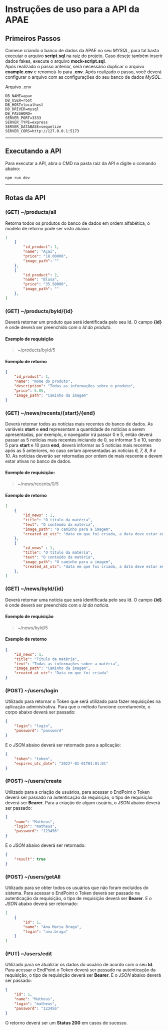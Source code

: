# Instruções de uso para a API da APAE

## Primeiros Passos
Comece criando o banco de dados da APAE no seu *MYSQL*, para tal basta executar o arquivo **script.sql** na raiz do projeto. Caso deseje também inserir dados fakes, execute o arquivo **mock-script.sql**.<br/>
Após realizado o passo anterior, será necessário duplicar o arquivo **example.env** e renomeá-lo para **.env**. Após realizado o passo, você deverá configurar o arquivo com as configurações do seu banco de dados *MySQL*.
<br/>

Arquivo .env
```.env
DB_NAME=apae
DB_USER=root
DB_HOST=localhost
DB_DRIVER=mysql
DB_PASSWORD=
SERVER_PORT=3333
SERVER_TYPE=express
SERVER_DATABASE=sequelize
SERVER_CORS=http://127.0.0.1:5173
```

<hr/>

## Executando a API
Para executar a API, abra o CMD na pasta raiz da API e digite o comando abaixo:
```
npm run dev
```

<hr/>

## Rotas da API

### (GET) ~/products/all
Retorna todos os produtos do banco de dados em ordem alfabética, o modelo de retorno pode ser visto abaixo:
```json
[
	{
		"id_product": 1,
		"name": "Açaí",
		"price": "18.00000",
		"image_path": ""
	},
	{
		"id_product": 2,
		"name": "Blusa",
		"price": "35.50000",
		"image_path": ""
	},
]
```

### (GET) ~/products/byId/{id}
Deverá retornar um produto que será identificada pelo seu Id. O campo **{id}** é onde deverá ser preenchido com o *Id do produto*.

#### Exemplo de requisição
> ~/products/byId/5

#### Exemplo de retorno
```json
{
	"id_product": 1,
	"name": "Nome do produto",
	"description": "Todas as informações sobre o produto",
	"price": 5.85,
	"image_path": "Caminho da imagem"
}
```

### (GET) ~/news/recents/{start}/{end}
Deverá retornar todos as notícias mais recentes do banco de dados. As variáveis **start** e **end** representam a quantidade de notícias a serem apresentadas, por exemplo, o navegador irá passar 0 e 5, então deverá passar as 5 notícias mais recentes iniciando de 0, se informar 5 e 10, sendo 5 para **start** e 10 para **end**, deverá informar as 5 notícias mais recentes após as 5 anteriores, no caso seriam apresentadas as notícias *6, 7, 8, 9 e 10*. As notícias deverão ser retornadas por ordem de mais rescente e devem estar ativas no banco de dados.

#### Exemplo de requisição:
> ~/news/recents/0/5

#### Exemplo de retorno
```json
[
	{
		"id_news" : 1,
		"title": "O título da matéria",
		"text": "O conteúdo da matéria",
		"image_path": "O caminho para a imagem",
		"created_at_utc": "data em que foi criada, a data deve estar em UTC"
	},
	{
		"id_news" : 1,
		"title": "O título da matéria",
		"text": "O conteúdo da matéria",
		"image_path": "O caminho para a imagem",
		"created_at_utc": "data em que foi criada, a data deve estar em UTC"
	},
]
```

### (GET) ~/news/byId/{id}
Deverá retornar uma notícia que será identificada pelo seu Id. O campo **{id}** é onde deverá ser preenchido com o *Id da notícia*.

#### Exemplo de requisição
> ~/news/byId/5

#### Exemplo de retorno
```json
{
	"id_news": 1,
	"title": "Título da matéria",
	"text": "Todas as informações sobre a matéria",
	"image_path": "Caminho da imagem",
	"created_at_utc": "Data em que foi criada"
}
```

### (POST) ~/users/login
Utilizado para retornar o Token que será utilizado para fazer requisições na aplicação administrativa.
Para que o método funcione corretamente, o corpo abaixo deverá ser passado:
```json
{
	"login": "login",
	"password": "password"
}
```

E o *JSON* abaixo deverá ser retornado para a aplicação:
```json
{
	"token": "token",
	"expires_utc_date": "2022*-01-01T01:01:01"
}
```

### (POST) ~/users/create
Utilizado para a criação de usuários, para acessar o EndPoint o Token deverá ser passado na autenticação da requisição, o tipo de requisição deverá ser **Bearer**.
Para a criação de algum usuário, o JSON abaixo deverá ser passado:
```json
{
	"name": "Matheus",
	"login": "matheus",
	"password": "123456"
}
```

E o *JSON* abaixo deverá ser retornado:
```json
{
	"result": true
}
```

### (POST) ~/users/getAll
Utilizado para se obter todos os usuários que não foram excluídos do sistema. Para acessar o EndPoint o Token deverá ser passado na autenticação da requisição, o tipo de requisição deverá ser **Bearer**.
E o *JSON* abaixo deverá ser retornado:
```json
[
    {
        "id": 1,
        "name": "Ana Maria Braga",
        "login": "ana.braga"
    }
]
```

### (PUT) ~/users/edit
Utilizado para se atualizar os dados do usuário de acordo com o seu **Id**. Para acessar o EndPoint o Token deverá ser passado na autenticação da requisição, o tipo de requisição deverá ser **Bearer**.
E o *JSON* abaixo deverá ser passado:
```json
{
	"id": 1,
	"name": "Matheus",
	"login": "matheus",
	"password": "123456"
}
```

O retorno deverá ser um **Status 200** em casos de sucesso.